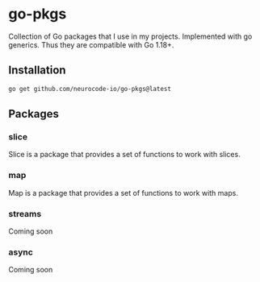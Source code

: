 # go-pkgs

Collection of Go packages that I use in my projects. Implemented with go generics. Thus they are compatible with Go 1.18+.

## Installation

```bash
go get github.com/neurocode-io/go-pkgs@latest
```


## Packages

### slice

Slice is a package that provides a set of functions to work with slices.

### map

Map is a package that provides a set of functions to work with maps.

### streams

Coming soon

### async

Coming soon